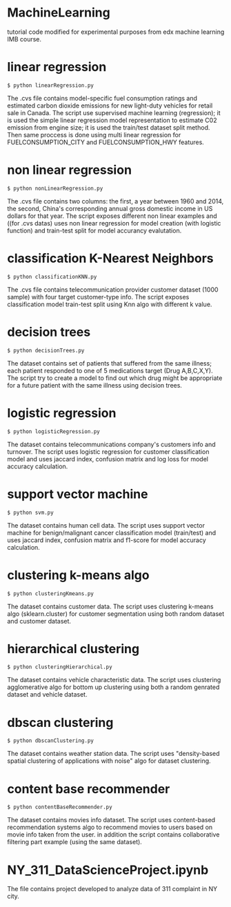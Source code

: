 # MachineLearning
tutorial code modified for experimental purposes from edx machine learning  IMB course.

# linear regression  
```
$ python linearRegression.py
```
The .cvs file contains model-specific fuel consumption ratings and estimated carbon dioxide emissions for new light-duty vehicles for retail sale in Canada.
The script use supervised machine learning (regression); it is used the simple linear regression model representation to estimate C02 emission from engine size; it is used the train/test dataset split method.
Then same proccess is done using multi linear regression for FUELCONSUMPTION_CITY and FUELCONSUMPTION_HWY features.

# non linear regression 
```
$ python nonLinearRegression.py
```
The .cvs file contains two columns: the first, a year between 1960 and 2014, the second, China's corresponding annual gross domestic income in US dollars for that year.
The script exposes different non linear examples and ((for .cvs datas) uses non linear regression for model creation (with logistic function) and train-test split for model accurancy evalutation. 

# classification K-Nearest Neighbors 
```
$ python classificationKNN.py
```
The .cvs file contains telecommunication provider customer dataset (1000 sample) with four target customer-type info.
The script exposes classification model train-test split using Knn algo with different k value.

# decision trees 
```
$ python decisionTrees.py
```
The dataset contains set of patients that suffered from the same illness; each patient responded to one of 5 medications target (Drug A,B,C,X,Y). The script try to create a model to find out which drug might be appropriate for a future patient with the same illness using decision trees.

# logistic regression 
```
$ python logisticRegression.py
```
The dataset contains telecommunications company's customers info and turnover.
The script uses logistic regression for customer classification model and uses jaccard index, confusion matrix and log loss for model accuracy calculation. 

# support vector machine 
```
$ python svm.py
```
The dataset contains human cell data. The script uses support vector machine for benign/malignant cancer classification model (train/test) and uses jaccard index, confusion matrix and f1-score for model accuracy calculation. 

# clustering k-means algo 
```
$ python clusteringKmeans.py
```
The dataset contains customer data. The script uses clustering k-means algo (sklearn.cluster) for customer segmentation using both random dataset and customer dataset.

# hierarchical clustering 
```
$ python clusteringHierarchical.py
```
The dataset contains vehicle characteristic data. The script uses clustering agglomerative algo for bottom up clustering using both a random genrated dataset and vehicle dataset.

# dbscan clustering 
```
$ python dbscanClustering.py
```
The dataset contains weather station data. The script uses "density-based spatial clustering of applications with noise" algo for dataset clustering.

# content base recommender  
```
$ python contentBaseRecommender.py
```
The dataset contains movies info dataset. The script uses content-based recommendation systems algo to recommend movies to users based on movie info taken from the user. in addition the script contains collaborative filtering part example (using the same dataset).

# NY_311_DataScienceProject.ipynb
The file contains project developed to analyze data of 311 complaint in NY city.
